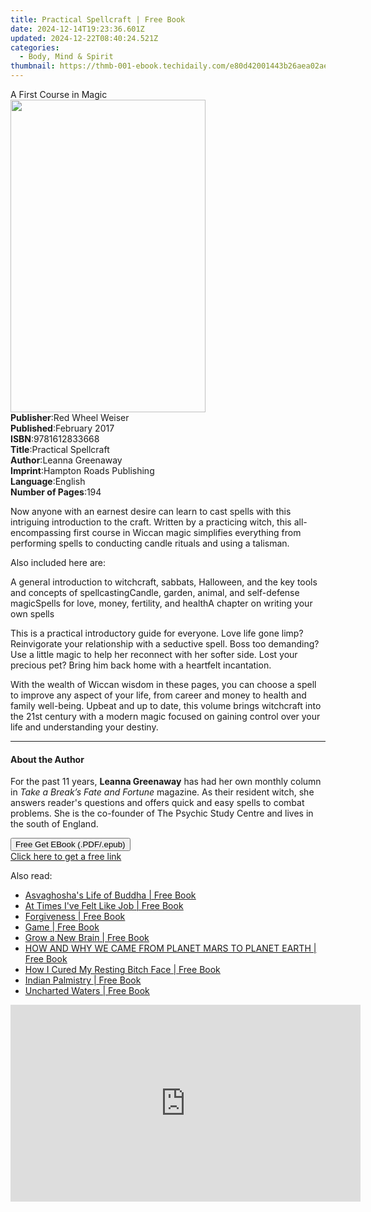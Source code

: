 ```yaml
---
title: Practical Spellcraft | Free Book
date: 2024-12-14T19:23:36.601Z
updated: 2024-12-22T08:40:24.521Z
categories:
  - Body, Mind & Spirit
thumbnail: https://thmb-001-ebook.techidaily.com/e80d42001443b26aea02ae808f4187adb21de17006bdfac3fd2a2073f35b8021.jpg
---
```

<main id="book-container">
  <div class="flex flex-col">
    <div class="book-brief flex-1 py-6 px-4 sm:p-6 md:py-10 md:px-8">
      <!-- brief-->
      <div class="book-brief-main">A First Course in Magic</div>
    </div>
    <div
      class="book-meta-info flex-1 grid gap-4 col-start-1 col-end-3 row-start-1 sm:mb-6 sm:grid-cols-4 lg:gap-6 lg:col-start-2 lg:row-end-6 lg:row-span-6 lg:mb-0"
    >
      <div
        class="book-meta-info-left place-content-center mt-4 p-4 text-sm leading-6 col-start-2 col-span-2 dark:text-slate-400"
      >
        <img
          class="w-full h-500 object-cover rounded-lg sm:h-255 sm:col-span-2 lg:col-span-full"
          src="https://img-001-ebook.techidaily.com/3803dbd7ef810772a33a5aaa5734152cbd4a177a79753e4d0d8cd3fc6695ef00.jpg"
          alt=""
          width="312"
          height="500"
        />
      </div>
      <div
        class="book-meta-info-right mt-2 col-start-1 row-start-2 col-span-3 self-center"
      >
        <!-- meta data  -->
        <div class="flex flex-col px-4 md:px-8">
          <div class="flex-1">
            <strong>Publisher</strong>:<span class="px-2"
              >Red Wheel Weiser</span
            >
          </div>
          <div class="flex-1">
            <strong>Published</strong>:<span class="px-2">February 2017</span>
          </div>
          <div class="flex-1">
            <strong>ISBN</strong>:<span class="px-2">9781612833668</span>
          </div>
          <div class="flex-1">
            <strong>Title</strong>:<span class="px-2"
              >Practical Spellcraft</span
            >
          </div>
          <div class="flex-1">
            <strong>Author</strong>:<span class="px-2">Leanna Greenaway</span>
          </div>
          <div class="flex-1">
            <strong>Imprint</strong>:<span class="px-2"
              >Hampton Roads Publishing</span
            >
          </div>
          <div class="flex-1">
            <strong>Language</strong>:<span class="px-2">English</span>
          </div>
          <div class="flex-1">
            <strong>Number of Pages</strong>:<span class="px-2">194</span>
          </div>
        </div>
      </div>
    </div>
    <div class="book-description flex-1 py-6 px-4 sm:p-6 md:py-10 md:px-8">
      <div class="book-description-main">
        <div accordion-content="" id="description">
          <p>
            Now anyone with an earnest desire can learn to cast spells with this
            intriguing introduction to the craft. Written by a practicing witch,
            this all-encompassing first course in Wiccan magic simplifies
            everything from performing spells to conducting candle rituals and
            using a talisman.
          </p>
          <p>Also included here are:</p>
          A general introduction to witchcraft, sabbats, Halloween, and the key
          tools and concepts of spellcastingCandle, garden, animal, and
          self-defense magicSpells for love, money, fertility, and healthA
          chapter on writing your own spells
          <p>
            This is a practical introductory guide for everyone. Love life gone
            limp? Reinvigorate your relationship with a seductive spell. Boss
            too demanding? Use a little magic to help her reconnect with her
            softer side. Lost your precious pet? Bring him back home with a
            heartfelt incantation.
          </p>
          <p>
            With the wealth of Wiccan wisdom in these pages, you can choose a
            spell to improve any aspect of your life, from career and money to
            health and family well-being. Upbeat and up to date, this volume
            brings witchcraft into the 21st century with a modern magic focused
            on gaining control over your life and understanding your destiny.
          </p>
        </div>
        <div class="accordion-fader"></div>
      </div>
    </div>
    <div class="book-excerpts flex-1 py-6 px-4 sm:p-6 md:py-10 md:px-8">
      <!-- excerpts-->
      <div class="book-excerpts-main">
        <hr />
        <h4 class="placeholder placeholder-heading">
          <span>About the Author</span>
        </h4>
        <p>
          For the past 11 years,&nbsp;<b>Leanna Greenaway</b>&nbsp;has had her
          own monthly column in&nbsp;<i>Take a Break’s Fate and Fortune</i
          >&nbsp;magazine. As their resident witch, she answers reader's
          questions and offers quick and easy spells to combat problems. She is
          the co-founder of The Psychic Study Centre and lives in the south of
          England.
        </p>
      </div>
    </div>
    <div
      class="book-about-author flex-1 py-6 px-4 sm:p-6 md:py-10 md:px-8"
    ></div>
    <div class="book-free-get flex-1 py-6 px-4 sm:p-6 md:py-10 md:px-8">
      <button
        id="btn-free-get"
        class="bg-blue-500 hover:bg-blue-700 text-white font-bold py-2 px-4 rounded"
      >
        Free Get EBook (.PDF/.epub)
      </button>
      <div id="countdown-display" class="px-2 text-lg mt-2"></div>
      <a
        id="free-link"
        class="hidden bg-blue-500 hover:bg-blue-700 text-white font-bold py-2 px-4 rounded"
        href="https://www.ebooks.com/en-us/book/95659179/practical-spellcraft/leanna-greenaway/"
        target="_blank"
        >Click here to get a free link</a
      >
    </div>
    <script>
      let countdownTime = 0;
      let countdownInterval = null;
      document
        .getElementById('btn-free-get')
        .addEventListener('click', startCountdown);
      function startCountdown() {
        countdownTime = new Date().getTime() + 60000 * 3;
        countdownInterval = setInterval(updateCountdown, 1000);
        document.getElementById('btn-free-get').disabled = true;
        document
          .getElementById('btn-free-get')
          .classList.add('bg-gray-500', 'cursor-not-allowed');
      }
      function updateCountdown() {
        let currentTime = new Date().getTime();
        let timeLeft = countdownTime - currentTime;
        let secondsLeft = Math.floor(timeLeft / 1000);
        document.getElementById('countdown-display').innerHTML =
          `Remaining time: ${secondsLeft} seconds.`;
        if (secondsLeft <= 0) {
          clearInterval(countdownInterval);
          document.getElementById('btn-free-get').classList.add('hidden');
          document.getElementById('free-link').classList.remove('hidden');
          document.getElementById('countdown-display').innerHTML = '';
        }
      }
    </script>
  </div>
</main>

<ins class="adsbygoogle"
      style="display:block"
      data-ad-client="ca-pub-7571918770474297"
      data-ad-slot="8358498916"
      data-ad-format="auto"
      data-full-width-responsive="true"></ins>
    

<span class="atpl-alsoreadstyle">Also read:</span>
<div><ul>
<li><a href="https://novels-ebooks.techidaily.com/211258469-9798869228017-asvaghoshas-life-of-buddha/"><u>Asvaghosha's Life of Buddha | Free Book</u></a></li>
<li><a href="https://novels-ebooks.techidaily.com/211258335-9781641916349-at-times-ive-felt-like-job/"><u>At Times I've Felt Like Job | Free Book</u></a></li>
<li><a href="https://novels-ebooks.techidaily.com/211258664-9798988642138-forgiveness/"><u>Forgiveness | Free Book</u></a></li>
<li><a href="https://novels-ebooks.techidaily.com/211258705-9781805174981-game/"><u>Game | Free Book</u></a></li>
<li><a href="https://novels-ebooks.techidaily.com/211257790--grow-a-new-brain/"><u>Grow a New Brain | Free Book</u></a></li>
<li><a href="https://novels-ebooks.techidaily.com/211258312-9798889825272-how-and-why-we-came-from-planet-mars-to-planet-earth/"><u>HOW AND WHY WE CAME FROM PLANET MARS TO PLANET EARTH | Free Book</u></a></li>
<li><a href="https://novels-ebooks.techidaily.com/211258546-9798989587001-how-i-cured-my-resting-bitch-face/"><u>How I Cured My Resting Bitch Face | Free Book</u></a></li>
<li><a href="https://novels-ebooks.techidaily.com/211258454-9798869228031-indian-palmistry/"><u>Indian Palmistry | Free Book</u></a></li>
<li><a href="https://novels-ebooks.techidaily.com/211258393-9781913770853-uncharted-waters/"><u>Uncharted Waters | Free Book</u></a></li>
</ul></div>

<!-- affiliate ads begin -->
<iframe width="560" height="315" src="https://www.youtube.com/embed/1dR4tF3VgyU?si=AJipgqZsNNxsRsBW" title="YouTube video player" frameborder="0" allow="accelerometer; autoplay; clipboard-write; encrypted-media; gyroscope; picture-in-picture; web-share" referrerpolicy="strict-origin-when-cross-origin" allowfullscreen></iframe>
<!-- affiliate ads end -->

